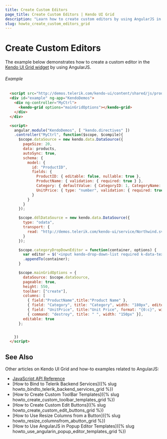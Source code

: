 ```yaml
---
title: Create Custom Editors
page_title: Create Custom Editors | Kendo UI Grid
description: "Learn how to create custom editors by using AngularJS in a Kendo UI Grid widget."
slug: howto_create_custom_editors_grid
---
```


# Create Custom Editors

The example below demonstrates how to create a custom editor in the [Kendo UI Grid widget](http://www.telerik.com/kendo-ui/grid) by using AngularJS.

###### Example

```html
  <script src="http://demos.telerik.com/kendo-ui/content/shared/js/products.js"></script>
  <div id="example" ng-app="KendoDemos">
    <div ng-controller="MyCtrl">
      <kendo-grid options="mainGridOptions"></kendo-grid>
    </div>
  </div>

  <script>
    angular.module("KendoDemos", [ "kendo.directives" ])
    .controller("MyCtrl", function($scope, $compile){
      $scope.dataSource = new kendo.data.DataSource({
        pageSize: 20,
        data: products,
        autoSync: true,
        schema: {
          model: {
            id: "ProductID",
            fields: {
              ProductID: { editable: false, nullable: true },
              ProductName: { validation: { required: true } },
              Category: { defaultValue: { CategoryID: 1, CategoryName: "Beverages"} },
              UnitPrice: { type: "number", validation: { required: true, min: 1} }
            }
          }
        }
      });

      $scope.ddlDataSource = new kendo.data.DataSource({
        type: "odata",
        transport: {
          read: "http://demos.telerik.com/kendo-ui/service/Northwind.svc/Categories"
        }
      });

      $scope.categoryDropDownEditor = function(container, options) {
        var editor = $('<input kendo-drop-down-list required k-data-text-field="\'CategoryName\'" k-data-value-field="\'CategoryID\'" k-data-source="ddlDataSource" data-bind="value:' + options.field + '"/>')
        .appendTo(container);
      }

      $scope.mainGridOptions = {
        dataSource: $scope.dataSource,
        pageable: true,
        height: 550,
        toolbar: ["create"],
        columns: [
          { field:"ProductName",title:"Product Name" },
          { field: "Category", title: "Category", width: "180px", editor: $scope.categoryDropDownEditor, template: "#=Category.CategoryName#" },
          { field: "UnitPrice", title:"Unit Price", format: "{0:c}", width: "130px" },
          { command: "destroy", title: " ", width: "150px" }],
        editable: true
      };


    })
  </script>
```

## See Also

Other articles on Kendo UI Grid and how-to examples related to AngularJS:

* [JavaScript API Reference](/api/javascript/ui/grid)
* [How to Bind to Telerik Backend Services]({% slug howto_bindto_telerik_backend_services_grid %})
* [How to Create Custom ToolBar Templates]({% slug howto_create_custom_toolbar_templates_grid %})
* [How to Create Custom Edit Buttons]({% slug howto_create_custom_edit_buttons_grid %})
* [How to Use Resize Columns from a Button]({% slug howto_resize_columnsfrom_abutton_grid %})
* [How to Use AngularJS in Popup Editor Templates]({% slug howto_use_angularin_popup_editor_templates_grid %})
